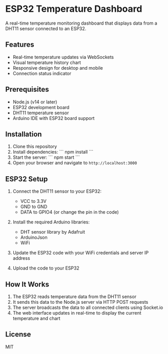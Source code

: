 # ESP32 Temperature Dashboard

A real-time temperature monitoring dashboard that displays data from a DHT11 sensor connected to an ESP32.

## Features

- Real-time temperature updates via WebSockets
- Visual temperature history chart
- Responsive design for desktop and mobile
- Connection status indicator

## Prerequisites

- Node.js (v14 or later)
- ESP32 development board
- DHT11 temperature sensor
- Arduino IDE with ESP32 board support

## Installation

1. Clone this repository
2. Install dependencies:
   \`\`\`
   npm install
   \`\`\`
3. Start the server:
   \`\`\`
   npm start
   \`\`\`
4. Open your browser and navigate to `http://localhost:3000`

## ESP32 Setup

1. Connect the DHT11 sensor to your ESP32:
   - VCC to 3.3V
   - GND to GND
   - DATA to GPIO4 (or change the pin in the code)

2. Install the required Arduino libraries:
   - DHT sensor library by Adafruit
   - ArduinoJson
   - WiFi

3. Update the ESP32 code with your WiFi credentials and server IP address

4. Upload the code to your ESP32

## How It Works

1. The ESP32 reads temperature data from the DHT11 sensor
2. It sends this data to the Node.js server via HTTP POST requests
3. The server broadcasts the data to all connected clients using Socket.io
4. The web interface updates in real-time to display the current temperature and chart

## License

MIT
